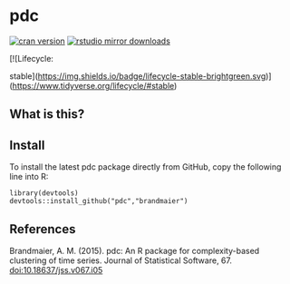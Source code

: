 pdc
===

[![cran
version](http://www.r-pkg.org/badges/version/pdc)](https://cran.r-project.org/package=pdc)
[![rstudio mirror
downloads](http://cranlogs.r-pkg.org/badges/pdc)](https://github.com/metacran/cranlogs.app)
<!-- badges: start --> [![Lifecycle:
stable](https://img.shields.io/badge/lifecycle-stable-brightgreen.svg)](https://www.tidyverse.org/lifecycle/#stable)
<!-- badges: end -->

What is this?
-------------

Install
-------

To install the latest pdc package directly from GitHub, copy the
following line into R:

    library(devtools)
    devtools::install_github("pdc","brandmaier")

References
----------

Brandmaier, A. M. (2015). pdc: An R package for complexity-based
clustering of time series. Journal of Statistical Software, 67.
<a href="doi:10.18637/jss.v067.i05" class="uri">doi:10.18637/jss.v067.i05</a>
